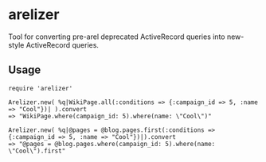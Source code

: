arelizer
========

Tool for converting pre-arel deprecated ActiveRecord queries into new-style ActiveRecord queries.

## Usage

    require 'arelizer'
    
    Arelizer.new( %q|WikiPage.all(:conditions => {:campaign_id => 5, :name => "Cool"})| ).convert
    => "WikiPage.where(campaign_id: 5).where(name: \"Cool\")"
    
    Arelizer.new( %q|@pages = @blog.pages.first(:conditions => {:campaign_id => 5, :name => "Cool"})|).convert
    => "@pages = @blog.pages.where(campaign_id: 5).where(name: \"Cool\").first"
